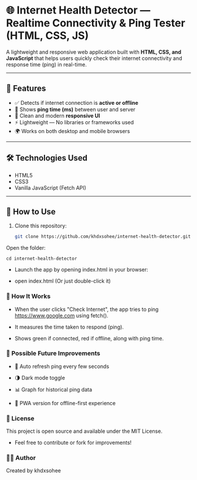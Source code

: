 # 🌐 Internet Health Detector — Realtime Connectivity & Ping Tester (HTML, CSS, JS)

A lightweight and responsive web application built with **HTML, CSS, and JavaScript** that helps users quickly check their internet connectivity and response time (ping) in real-time.

---

## 📌 Features

- ✅ Detects if internet connection is **active or offline**
- 📶 Shows **ping time (ms)** between user and server
- 🎨 Clean and modern **responsive UI**
- ⚡ Lightweight — No libraries or frameworks used
- 🌍 Works on both desktop and mobile browsers

---

## 🛠️ Technologies Used

- HTML5
- CSS3
- Vanilla JavaScript (Fetch API)

---

## 🚀 How to Use

1. Clone this repository:
   ```bash
   git clone https://github.com/khdxsohee/internet-health-detector.git
   ```
Open the folder:

```
cd internet-health-detector
```
- Launch the app by opening index.html in your browser:


- open index.html
(Or just double-click it)


### 🧠 How It Works
- When the user clicks "Check Internet", the app tries to ping https://www.google.com using fetch().

- It measures the time taken to respond (ping).

- Shows green if connected, red if offline, along with ping time.

### 🧩 Possible Future Improvements
- 🔄 Auto refresh ping every few seconds

- 🌗 Dark mode toggle

- 📊 Graph for historical ping data

- 📱 PWA version for offline-first experience

### 📃 License
This project is open source and available under the MIT License.
- Feel free to contribute or fork for improvements!
### 👨‍💻 Author
Created by khdxsohee

